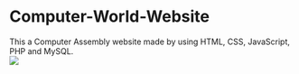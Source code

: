 # Computer-World-Website
This a Computer Assembly website made by using HTML, CSS, JavaScript, PHP and MySQL.
<br>
<img src="https://cdn.dribbble.com/users/777804/screenshots/4337089/800x600.gif">
